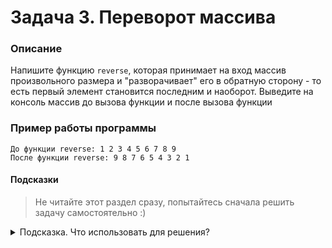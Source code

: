 # Задача 3. Переворот массива

### Описание
Напишите функцию `reverse`, которая принимает на вход массив произвольного размера и "разворачивает" его в обратную сторону - то есть первый элемент становится последним и наоборот. Выведите на консоль массив до вызова функции и после вызова функции

### Пример работы программы
```
До функции reverse: 1 2 3 4 5 6 7 8 9
После функции reverse: 9 8 7 6 5 4 3 2 1
```
#### Подсказки

> Не читайте этот раздел сразу, попытайтесь сначала решить задачу самостоятельно :)

<details>

<summary>Подсказка. Что использовать для решения?</summary>

Для того, чтобы передать массив в функцию, используйте в качестве аргументов функции указатель и размер массива

Обратите внимание, что разворот массива с чётным количеством элементов и нечётным количеством элементов немного различается

Для прохождения по массиву используйте цикл `for`, для доступа к элементам массива используйте оператор индексации (`[ ]`)

Для вывода на консоль использовать  `std::cout`

</details>